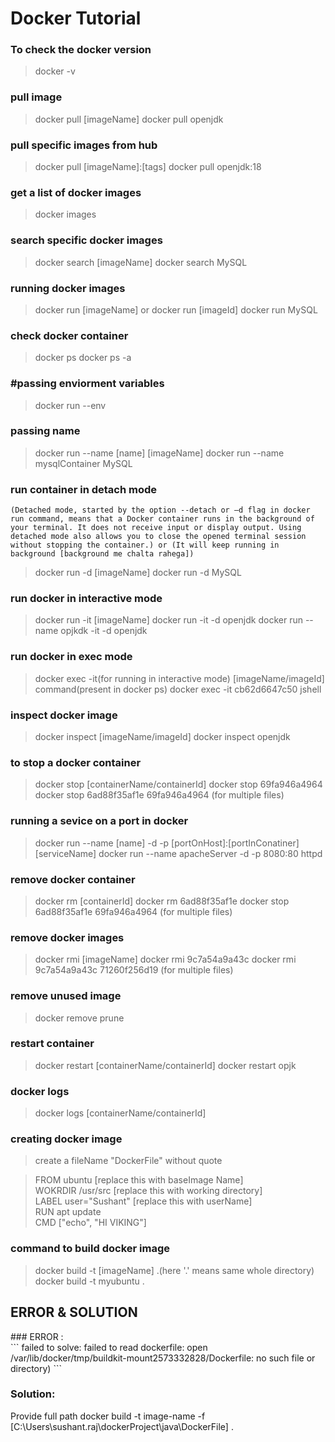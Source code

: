 # Docker Tutorial


### To check the docker version
>docker -v 

### pull image
>docker pull [imageName]
>docker pull openjdk

### pull specific images from hub
>docker pull [imageName]:[tags]
>docker pull openjdk:18

### get a list of docker images
>docker images

### search specific docker images
>docker search [imageName]
>docker search MySQL

### running docker images
>docker run [imageName] or docker run [imageId]
>docker run MySQL 

### check docker container
>docker ps
>docker ps -a

### #passing enviorment variables
>docker run --env

### passing name
>docker run --name [name] [imageName]
>docker run --name mysqlContainer MySQL 

### run container in detach mode 
```(Detached mode, started by the option --detach or –d flag in docker run command, means that a Docker container runs in the background of your terminal. It does not receive input or display output. Using detached mode also allows you to close the opened terminal session without stopping the container.) or (It will keep running in background [background me chalta rahega])```

>docker run -d [imageName]
>docker run -d MySQL

### run docker in interactive mode
>docker run -it [imageName]
>docker run -it -d openjdk
>docker run --name opjkdk -it -d openjdk

### run docker in exec mode 
>docker exec -it(for running in interactive mode) [imageName/imageId] command(present in docker ps)
>docker exec -it cb62d6647c50 jshell

### inspect docker image
>docker inspect [imageName/imageId]
>docker inspect openjdk

### to stop a docker container
>docker stop [containerName/containerId]
>docker stop 69fa946a4964 
>docker stop 6ad88f35af1e 69fa946a4964 (for multiple files)

### running a sevice on a port in docker
>docker run --name [name] -d -p [portOnHost]:[portInConatiner] [serviceName]
>docker run --name apacheServer -d -p 8080:80 httpd

### remove docker container
>docker rm [containerId]
>docker rm 6ad88f35af1e 
>docker stop 6ad88f35af1e 69fa946a4964 (for multiple files)

### remove docker images
>docker rmi [imageName]
>docker rmi 9c7a54a9a43c
>docker rmi 9c7a54a9a43c 71260f256d19 (for multiple files)

### remove unused image 
>docker remove prune

### restart container
>docker restart [containerName/containerId]
>docker restart opjk

### docker logs
>docker logs [containerName/containerId]

### creating docker image
>create a fileName "DockerFile" without quote

>FROM ubuntu [replace this with baseImage Name] <br>
>WOKRDIR /usr/src [replace this with working directory] <br>
>LABEL user="Sushant" [replace this with userName]   <br>
>RUN apt update <br>
>CMD ["echo", "HI VIKING"] <br>


### command to build docker image 
>docker build -t [imageName] .(here '.' means same whole directory)
>docker build -t myubuntu .

<h2>ERROR & SOLUTION</h2>
### ERROR : <br>
```
failed to solve: failed to read dockerfile: open /var/lib/docker/tmp/buildkit-mount2573332828/Dockerfile: no such file or directory)
```

### Solution:
Provide full path
docker build -t image-name -f [C:\Users\sushant.raj\dockerProject\java\DockerFile] .
